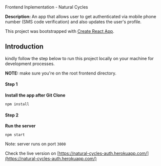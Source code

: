 Frontend Inplementation - Natural Cycles

<strong>Description: </strong> An app that allows user to get authenticated via mobile phone number
(SMS code verification) and also updates the user's profile.

This project was bootstrapped with [Create React App](https://create-react-app.dev/docs/adding-typescript).

## Introduction

kindly follow the step below to run this project locally on your machine for development processes.

<strong>NOTE:</strong> make sure you're on the root frontend directory. <br />

#### Step 1

<strong>Install the app after Git Clone</strong>

```
npm install
```

#### Step 2

<strong>Run the server</strong>

```
npm start
```

Note: server runs on port `3000`

Check the live version on [https://natural-cycles-auth.herokuapp.com/](https://natural-cycles-auth.herokuapp.com/)
